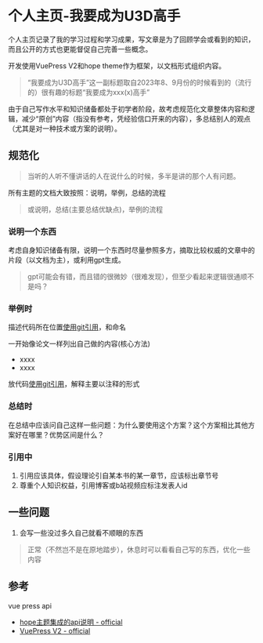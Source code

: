 # 个人主页-我要成为U3D高手

个人主页记录了我的学习过程和学习成果，写文章是为了回顾学会或看到的知识，而且公开的方式也更能督促自己完善一些概念。

开发使用VuePress V2和hope theme作为框架，以文档形式组织内容。

> “我要成为U3D高手”这一副标题取自2023年8、9月份的时候看到的（流行的）很有趣的标题“我要成为xxx(x)高手”

由于自己写作水平和知识储备都处于初学者阶段，故考虑规范化文章整体内容和逻辑，减少“原创”内容（指没有参考，凭经验信口开来的内容），多总结别人的观点（尤其是对一种技术或方案的说明）。


## 规范化

> 当听的人听不懂讲话的人在说什么的时候，多半是讲的那个人有问题。

所有主题的文档大致按照：说明，举例，总结的流程
> 或说明，总结(主要总结优缺点)，举例的流程

### 说明一个东西

考虑自身知识储备有限，说明一个东西时尽量参照多方，摘取比较权威的文章中的片段（以文档为主），或利用gpt生成。
> gpt可能会有错，而且错的很微妙（很难发现），但至少看起来逻辑很通顺不是吗？

### 举例时

描述代码所在位置[使用git引用]()，和命名

一开始像论文一样列出自己做的内容(核心方法)
- xxxx
- xxxx

放代码[使用git引用]()，解释主要以注释的形式

### 总结时

在总结中应该问自己这样一些问题：为什么要使用这个方案？这个方案相比其他方案好在哪里？优势区间是什么？

### 引用中

1. 引用应该具体，假设理论引自某本书的某一章节，应该标出章节号
2. 尊重个人知识权益，引用博客或b站视频应标注发表人id


## 一些问题

1. 会写一些没过多久自己就看不顺眼的东西
> 正常（不然岂不是在原地踏步），休息时可以看看自己写的东西，优化一些内容


## 参考

vue press api
- [hope主题集成的api说明 - official](https://theme-hope.vuejs.press/zh/get-started/)
- [VuePress V2 - official](https://vuejs.press/zh/guide/introduction.html)